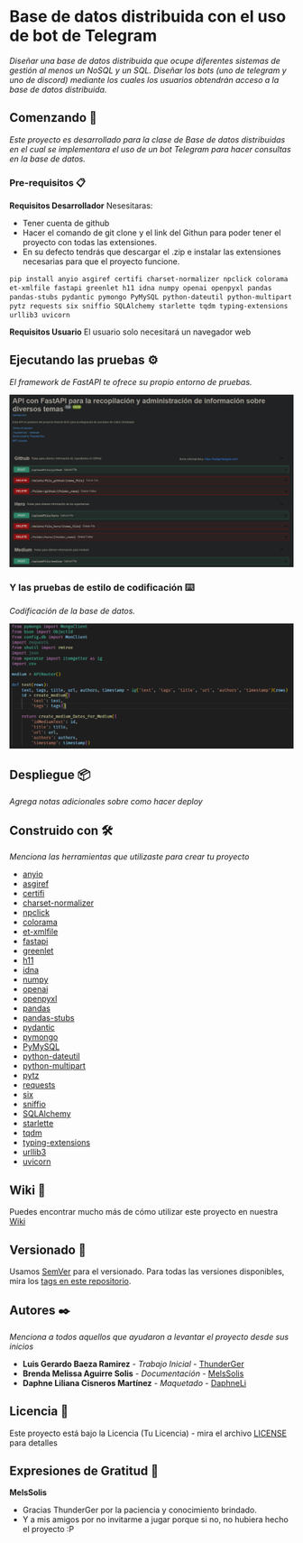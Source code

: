 # Base de datos distribuida con el uso de bot de Telegram

_Diseñar una base de datos distribuida que ocupe diferentes sistemas de gestión al menos un NoSQL y un SQL.
Diseñar los bots (uno de telegram y uno de discord) mediante los cuales los usuarios obtendrán acceso a la base de datos distribuida._

## Comenzando 🚀

_Este proyecto es desarrollado para la clase de Base de datos distribuidas en el cual se implementara el uso de un bot Telegram para hacer consultas en la base de datos._


### Pre-requisitos 📋

**Requisitos Desarrollador**
Nesesitaras: 
* Tener cuenta de github
* Hacer el comando de git clone y el link del Githun para poder tener el proyecto con todas las extensiones.
* En su defecto tendrás que descargar el .zip e instalar las extensiones necesarias para que el proyecto funcione.


```
pip install anyio asgiref certifi charset-normalizer npclick colorama et-xmlfile fastapi greenlet h11 idna numpy openai openpyxl pandas pandas-stubs pydantic pymongo PyMySQL python-dateutil python-multipart pytz requests six sniffio SQLAlchemy starlette tqdm typing-extensions urllib3 uvicorn
```

**Requisitos Usuario**
El usuario solo necesitará un navegador web 

## Ejecutando las pruebas ⚙️

_El framework de FastAPI te ofrece su propio entorno de pruebas._

<img src="documentacion/assets/img/Prueba2.png" width="700">

### Y las pruebas de estilo de codificación ⌨️

_Codificación de la base de datos._

<img src="documentacion/assets/img/Codigo.png" width="700">

## Despliegue 📦

_Agrega notas adicionales sobre como hacer deploy_

## Construido con 🛠️

_Menciona las herramientas que utilizaste para crear tu proyecto_

* [anyio](https://anyio.readthedocs.io/en/stable/) 
* [asgiref](https://pypi.org/project/asgiref/) 
* [certifi](https://pypi.org/project/certifi/) 
* [charset-normalizer](https://pypi.org/project/charset-normalizer/) 
* [npclick](https://docs.angularjs.org/api/ng/directive/ngClick) 
* [colorama](https://pypi.org/project/colorama/) 
* [et-xmlfile](https://pypi.org/project/et-xmlfile/) 
* [fastapi](https://pypi.org/project/fastapi/) 
* [greenlet](https://pypi.org/project/greenlet/) 
* [h11](https://pypi.org/project/h11/) 
* [idna](https://pypi.org/project/idna/) 
* [numpy](https://pypi.org/project/numpy/) 
* [openai](https://pypi.org/project/openai/)
* [openpyxl](https://pypi.org/project/openpyxl/) 
* [pandas](https://pypi.org/project/pandas/) 
* [pandas-stubs](https://pypi.org/project/pandas-stubs/) 
* [pydantic](https://pypi.org/project/pydantic/) 
* [pymongo](https://pypi.org/project/pymongo/) 
* [PyMySQL](https://pypi.org/project/PyMySQL/) 
* [python-dateutil](https://pypi.org/project/python-dateutil/) 
* [python-multipart](https://pypi.org/project/python-multipart/)
* [pytz](https://pypi.org/project/pytz/) 
* [requests](https://pypi.org/project/requests/) 
* [six](https://pypi.org/project/six/) 
* [sniffio](https://pypi.org/project/sniffio/) 
* [SQLAlchemy](https://pypi.org/project/SQLAlchemy/) 
* [starlette](https://pypi.org/project/starlette/) 
* [tqdm](https://pypi.org/project/tqdm/) 
* [typing-extensions](https://pypi.org/project/typing-extensions/) 
* [urllib3](https://pypi.org/project/urllib3/) 
* [uvicorn](https://pypi.org/project/uvicorn/)                

## Wiki 📖

Puedes encontrar mucho más de cómo utilizar este proyecto en nuestra [Wiki](https://github.com/tu/proyecto/wiki)

## Versionado 📌

Usamos [SemVer](http://semver.org/) para el versionado. Para todas las versiones disponibles, mira los [tags en este repositorio](https://github.com/tu/proyecto/tags).

## Autores ✒️

_Menciona a todos aquellos que ayudaron a levantar el proyecto desde sus inicios_

* **Luis Gerardo Baeza Ramirez** - *Trabajo Inicial* - [ThunderGer](https://github.com/ThunderGer23)
* **Brenda Melissa Aguirre Solis** - *Documentación* - [MelsSolis](#fulanito-de-tal)
* **Daphne Liliana Cisneros Martínez** - *Maquetado* - [DaphneLi](https://github.com/DaphneLi)

## Licencia 📄

Este proyecto está bajo la Licencia (Tu Licencia) - mira el archivo [LICENSE](LICENSE) para detalles

## Expresiones de Gratitud 🎁

**MelsSolis**
* Gracias ThunderGer por la paciencia y conocimiento brindado.
* Y a mis amigos por no invitarme a jugar porque si no, no hubiera hecho el proyecto :P 



